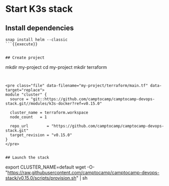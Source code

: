 # Start K3s stack


## Install dependencies


```
snap install helm --classic
```{{execute}}


## Create project

```
mkdir my-project
cd my-project
mkdir terraform
```{{execute}}


<pre class="file" data-filename="my-project/terraform/main.tf" data-target="replace">
module "cluster" {
  source = "git::https://github.com/camptocamp/camptocamp-devops-stack.git//modules/k3s-docker?ref=v0.15.0"

  cluster_name = terraform.workspace
  node_count   = 1

  repo_url        = "https://github.com/camptocamp/camptocamp-devops-stack.git"
  target_revision = "v0.15.0"
}
</pre>


## Launch the stack

```
export CLUSTER_NAME=default
wget -O- "https://raw.githubusercontent.com/camptocamp/camptocamp-devops-stack/v0.15.0/scripts/provision.sh" | sh
```{{execute}}
